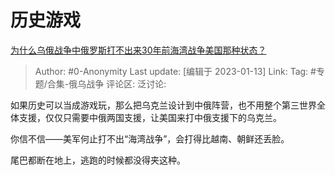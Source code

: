 # 历史游戏
[为什么乌俄战争中俄罗斯打不出来30年前海湾战争美国那种状态？](https://www.zhihu.com/question/578152909/answer/2843007665)

> Author: #0-Anonymity
> Last update: [编辑于 2023-01-13]
> Link:
> Tag: #专题/合集-俄乌战争 
> 评论区:
> 泛讨论:

如果历史可以当成游戏玩，那么把乌克兰设计到中俄阵营，也不用整个第三世界全体支援，仅仅只需要中俄两国支援，让美国来打中俄支援下的乌克兰。

你信不信——美军何止打不出“海湾战争”，会打得比越南、朝鲜还丢脸。

尾巴都断在地上，逃跑的时候都没得夹这种。
